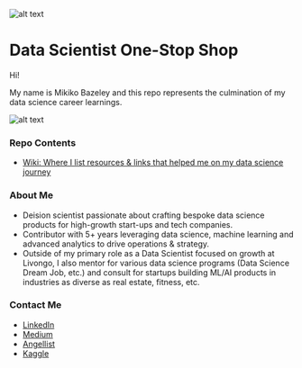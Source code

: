 ![alt text](
       https://github.com/MMBazel/springboard-program/blob/master/0.jpg
      )



# Data Scientist One-Stop Shop

Hi!

My name is Mikiko Bazeley and this repo represents the culmination of my data science career learnings. 

![alt text](https://github.com/MMBazel/springboard-program/blob/master/Additional%20Resources/profile_pic_jpeg.jpg?raw=true)


### Repo Contents
* [Wiki: Where I list resources & links that helped me on my data science journey](https://github.com/MMBazel/Data-Science-Journey/wiki)




### About Me
* Deision scientist passionate about crafting bespoke data science products for high-growth start-ups and tech companies. 
* Contributor with 5+ years leveraging data science, machine learning and advanced analytics to drive operations & strategy. 
* Outside of my primary role as a Data Scientist focused on growth at Livongo, I also mentor for various data science programs (Data Science Dream Job, etc.) and consult for startups building ML/AI products in industries as diverse as real estate, fitness, etc.


### Contact Me
* [LinkedIn](https://www.linkedin.com/in/mikikobazeley/)
* [Medium](https://medium.com/@mmbazel)
* [Angellist](https://angel.co/mikiko-bazeley)
* [Kaggle](https://www.kaggle.com/mmbazel)
